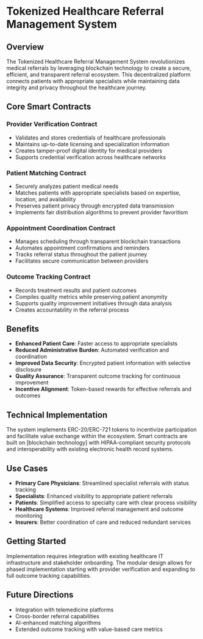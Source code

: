 # Tokenized Healthcare Referral Management System

## Overview

The Tokenized Healthcare Referral Management System revolutionizes medical referrals by leveraging blockchain technology to create a secure, efficient, and transparent referral ecosystem. This decentralized platform connects patients with appropriate specialists while maintaining data integrity and privacy throughout the healthcare journey.

## Core Smart Contracts

### Provider Verification Contract
- Validates and stores credentials of healthcare professionals
- Maintains up-to-date licensing and specialization information
- Creates tamper-proof digital identity for medical providers
- Supports credential verification across healthcare networks

### Patient Matching Contract
- Securely analyzes patient medical needs
- Matches patients with appropriate specialists based on expertise, location, and availability
- Preserves patient privacy through encrypted data transmission
- Implements fair distribution algorithms to prevent provider favoritism

### Appointment Coordination Contract
- Manages scheduling through transparent blockchain transactions
- Automates appointment confirmations and reminders
- Tracks referral status throughout the patient journey
- Facilitates secure communication between providers

### Outcome Tracking Contract
- Records treatment results and patient outcomes
- Compiles quality metrics while preserving patient anonymity
- Supports quality improvement initiatives through data analysis
- Creates accountability in the referral process

## Benefits

- **Enhanced Patient Care**: Faster access to appropriate specialists
- **Reduced Administrative Burden**: Automated verification and coordination
- **Improved Data Security**: Encrypted patient information with selective disclosure
- **Quality Assurance**: Transparent outcome tracking for continuous improvement
- **Incentive Alignment**: Token-based rewards for effective referrals and outcomes

## Technical Implementation

The system implements ERC-20/ERC-721 tokens to incentivize participation and facilitate value exchange within the ecosystem. Smart contracts are built on [blockchain technology] with HIPAA-compliant security protocols and interoperability with existing electronic health record systems.

## Use Cases

- **Primary Care Physicians**: Streamlined specialist referrals with status tracking
- **Specialists**: Enhanced visibility to appropriate patient referrals
- **Patients**: Simplified access to specialty care with clear process visibility
- **Healthcare Systems**: Improved referral management and outcome monitoring
- **Insurers**: Better coordination of care and reduced redundant services

## Getting Started

Implementation requires integration with existing healthcare IT infrastructure and stakeholder onboarding. The modular design allows for phased implementation starting with provider verification and expanding to full outcome tracking capabilities.

## Future Directions

- Integration with telemedicine platforms
- Cross-border referral capabilities
- AI-enhanced matching algorithms
- Extended outcome tracking with value-based care metrics
